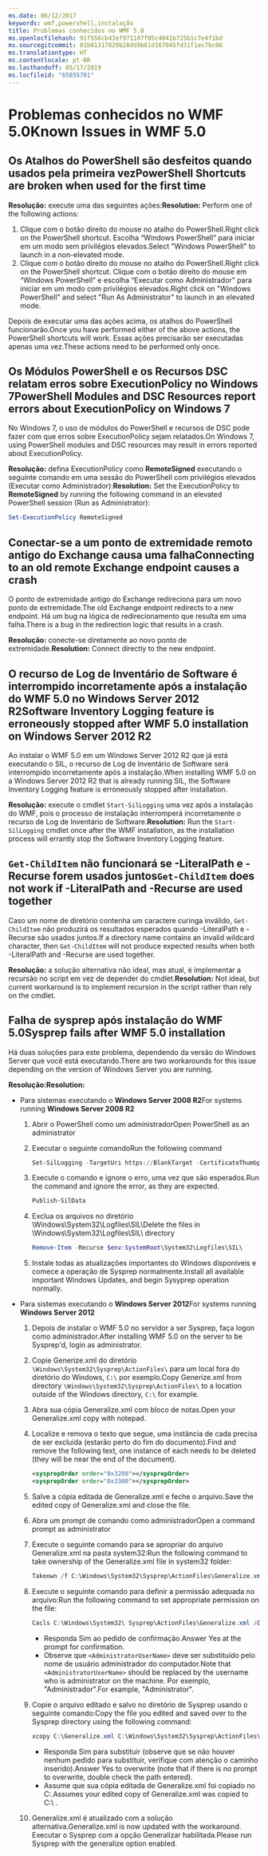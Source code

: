 ```yaml
---
ms.date: 06/12/2017
keywords: wmf,powershell,instalação
title: Problemas conhecidos no WMF 5.0
ms.openlocfilehash: 91f556cb43ef971107f05c4041b725b1c7e4f1bd
ms.sourcegitcommit: 01b81317029b28dd9b61d167045fd31f1ec7bc06
ms.translationtype: HT
ms.contentlocale: pt-BR
ms.lasthandoff: 05/17/2019
ms.locfileid: "65855701"
---
```

# <a name="known-issues-in-wmf-50"></a><span data-ttu-id="a606e-103">Problemas conhecidos no WMF 5.0</span><span class="sxs-lookup"><span data-stu-id="a606e-103">Known Issues in WMF 5.0</span></span>

## <a name="powershell-shortcuts-are-broken-when-used-for-the-first-time"></a><span data-ttu-id="a606e-104">Os Atalhos do PowerShell são desfeitos quando usados pela primeira vez</span><span class="sxs-lookup"><span data-stu-id="a606e-104">PowerShell Shortcuts are broken when used for the first time</span></span>

<span data-ttu-id="a606e-105">**Resolução:** execute uma das seguintes ações:</span><span class="sxs-lookup"><span data-stu-id="a606e-105">**Resolution:** Perform one of the following actions:</span></span>

1. <span data-ttu-id="a606e-106">Clique com o botão direito do mouse no atalho do PowerShell.</span><span class="sxs-lookup"><span data-stu-id="a606e-106">Right click on the PowerShell shortcut.</span></span> <span data-ttu-id="a606e-107">Escolha “Windows PowerShell” para iniciar em um modo sem privilégios elevados.</span><span class="sxs-lookup"><span data-stu-id="a606e-107">Select "Windows PowerShell" to launch in a non-elevated mode.</span></span>
2. <span data-ttu-id="a606e-108">Clique com o botão direito do mouse no atalho do PowerShell.</span><span class="sxs-lookup"><span data-stu-id="a606e-108">Right click on the PowerShell shortcut.</span></span> <span data-ttu-id="a606e-109">Clique com o botão direito do mouse em “Windows PowerShell” e escolha “Executar como Administrador” para iniciar em um modo com privilégios elevados.</span><span class="sxs-lookup"><span data-stu-id="a606e-109">Right click on "Windows PowerShell" and select "Run As Administrator" to launch in an elevated mode.</span></span>

<span data-ttu-id="a606e-110">Depois de executar uma das ações acima, os atalhos do PowerShell funcionarão.</span><span class="sxs-lookup"><span data-stu-id="a606e-110">Once you have performed either of the above actions, the PowerShell shortcuts will work.</span></span> <span data-ttu-id="a606e-111">Essas ações precisarão ser executadas apenas uma vez.</span><span class="sxs-lookup"><span data-stu-id="a606e-111">These actions need to be performed only once.</span></span>

## <a name="powershell-modules-and-dsc-resources-report-errors-about-executionpolicy-on-windows-7"></a><span data-ttu-id="a606e-112">Os Módulos PowerShell e os Recursos DSC relatam erros sobre ExecutionPolicy no Windows 7</span><span class="sxs-lookup"><span data-stu-id="a606e-112">PowerShell Modules and DSC Resources report errors about ExecutionPolicy on Windows 7</span></span>

<span data-ttu-id="a606e-113">No Windows 7, o uso de módulos do PowerShell e recursos de DSC pode fazer com que erros sobre ExecutionPolicy sejam relatados.</span><span class="sxs-lookup"><span data-stu-id="a606e-113">On Windows 7, using PowerShell modules and DSC resources may result in errors reported about ExecutionPolicy.</span></span>

<span data-ttu-id="a606e-114">**Resolução:** defina ExecutionPolicy como **RemoteSigned** executando o seguinte comando em uma sessão do PowerShell com privilégios elevados (Executar como Administrador):</span><span class="sxs-lookup"><span data-stu-id="a606e-114">**Resolution:** Set the ExecutionPolicy to **RemoteSigned** by running the following command in an elevated PowerShell session (Run as Administrator):</span></span>

```powershell
Set-ExecutionPolicy RemoteSigned
```

## <a name="connecting-to-an-old-remote-exchange-endpoint-causes-a-crash"></a><span data-ttu-id="a606e-115">Conectar-se a um ponto de extremidade remoto antigo do Exchange causa uma falha</span><span class="sxs-lookup"><span data-stu-id="a606e-115">Connecting to an old remote Exchange endpoint causes a crash</span></span>

<span data-ttu-id="a606e-116">O ponto de extremidade antigo do Exchange redireciona para um novo ponto de extremidade.</span><span class="sxs-lookup"><span data-stu-id="a606e-116">The old Exchange endpoint redirects to a new endpoint.</span></span> <span data-ttu-id="a606e-117">Há um bug na lógica de redirecionamento que resulta em uma falha.</span><span class="sxs-lookup"><span data-stu-id="a606e-117">There is a bug in the redirection logic that results in a crash.</span></span>

<span data-ttu-id="a606e-118">**Resolução:** conecte-se diretamente ao novo ponto de extremidade.</span><span class="sxs-lookup"><span data-stu-id="a606e-118">**Resolution:** Connect directly to the new endpoint.</span></span>

## <a name="software-inventory-logging-feature-is-erroneously-stopped-after-wmf-50-installation-on-windows-server-2012-r2"></a><span data-ttu-id="a606e-119">O recurso de Log de Inventário de Software é interrompido incorretamente após a instalação do WMF 5.0 no Windows Server 2012 R2</span><span class="sxs-lookup"><span data-stu-id="a606e-119">Software Inventory Logging feature is erroneously stopped after WMF 5.0 installation on Windows Server 2012 R2</span></span>

<span data-ttu-id="a606e-120">Ao instalar o WMF 5.0 em um Windows Server 2012 R2 que já está executando o SIL, o recurso de Log de Inventário de Software será interrompido incorretamente após a instalação.</span><span class="sxs-lookup"><span data-stu-id="a606e-120">When installing WMF 5.0 on a Windows Server 2012 R2 that is already running SIL, the Software Inventory Logging feature is erroneously stopped after installation.</span></span>

<span data-ttu-id="a606e-121">**Resolução:** execute o cmdlet `Start-SilLogging` uma vez após a instalação do WMF, pois o processo de instalação interromperá incorretamente o recurso de Log de Inventário de Software.</span><span class="sxs-lookup"><span data-stu-id="a606e-121">**Resolution:** Run the `Start-SilLogging` cmdlet once after the WMF installation, as the installation process will errantly stop the Software Inventory Logging feature.</span></span>

## <a name="get-childitem-does-not-work-if--literalpath-and--recurse-are-used-together"></a><span data-ttu-id="a606e-122">`Get-ChildItem` não funcionará se -LiteralPath e -Recurse forem usados juntos</span><span class="sxs-lookup"><span data-stu-id="a606e-122">`Get-ChildItem` does not work if -LiteralPath and -Recurse are used together</span></span>

<span data-ttu-id="a606e-123">Caso um nome de diretório contenha um caractere curinga inválido, `Get-ChildItem` não produzirá os resultados esperados quando -LiteralPath e -Recurse são usados juntos.</span><span class="sxs-lookup"><span data-stu-id="a606e-123">If a directory name contains an invalid wildcard character, then `Get-ChildItem` will not produce expected results when both -LiteralPath and -Recurse are used together.</span></span>

<span data-ttu-id="a606e-124">**Resolução:** a solução alternativa não ideal, mas atual, é implementar a recursão no script em vez de depender do cmdlet.</span><span class="sxs-lookup"><span data-stu-id="a606e-124">**Resolution:** Not ideal, but current workaround is to implement recursion in the script rather than rely on the cmdlet.</span></span>

## <a name="sysprep-fails-after-wmf-50-installation"></a><span data-ttu-id="a606e-125">Falha de sysprep após instalação do WMF 5.0</span><span class="sxs-lookup"><span data-stu-id="a606e-125">Sysprep fails after WMF 5.0 installation</span></span>

<span data-ttu-id="a606e-126">Há duas soluções para este problema, dependendo da versão do Windows Server que você está executando.</span><span class="sxs-lookup"><span data-stu-id="a606e-126">There are two workarounds for this issue depending on the version of Windows Server you are running.</span></span>

<span data-ttu-id="a606e-127">**Resolução:**</span><span class="sxs-lookup"><span data-stu-id="a606e-127">**Resolution:**</span></span>

- <span data-ttu-id="a606e-128">Para sistemas executando o **Windows Server 2008 R2**</span><span class="sxs-lookup"><span data-stu-id="a606e-128">For systems running **Windows Server 2008 R2**</span></span>
  1. <span data-ttu-id="a606e-129">Abrir o PowerShell como um administrador</span><span class="sxs-lookup"><span data-stu-id="a606e-129">Open PowerShell as an administrator</span></span>
  2. <span data-ttu-id="a606e-130">Executar o seguinte comando</span><span class="sxs-lookup"><span data-stu-id="a606e-130">Run the following command</span></span>

     ```powershell
     Set-SilLogging -TargetUri https://BlankTarget -CertificateThumbprint 0123456789
     ```

  3. <span data-ttu-id="a606e-131">Execute o comando e ignore o erro, uma vez que são esperados.</span><span class="sxs-lookup"><span data-stu-id="a606e-131">Run the command and ignore the error, as they are expected.</span></span>

     ```powershell
     Publish-SilData
     ```

  4. <span data-ttu-id="a606e-132">Exclua os arquivos no diretório \Windows\System32\Logfiles\SIL\\</span><span class="sxs-lookup"><span data-stu-id="a606e-132">Delete the files in  \Windows\System32\Logfiles\SIL\ directory</span></span>

     ```powershell
     Remove-Item -Recurse $env:SystemRoot\System32\Logfiles\SIL\
     ```

  5. <span data-ttu-id="a606e-133">Instale todas as atualizações importantes do Windows disponíveis e comece a operação de Sysprep normalmente.</span><span class="sxs-lookup"><span data-stu-id="a606e-133">Install all available important Windows Updates, and begin Sysyprep operation normally.</span></span>

- <span data-ttu-id="a606e-134">Para sistemas executando o **Windows Server 2012**</span><span class="sxs-lookup"><span data-stu-id="a606e-134">For systems running **Windows Server 2012**</span></span>
  1. <span data-ttu-id="a606e-135">Depois de instalar o WMF 5.0 no servidor a ser Sysprep, faça logon como administrador.</span><span class="sxs-lookup"><span data-stu-id="a606e-135">After installing WMF 5.0 on the server to be Sysprep'd, login as administrator.</span></span>
  2. <span data-ttu-id="a606e-136">Copie Generize.xml do diretório `\Windows\System32\Sysprep\ActionFiles\` para um local fora do diretório do Windows, `C:\` por exemplo.</span><span class="sxs-lookup"><span data-stu-id="a606e-136">Copy Generize.xml from directory `\Windows\System32\Sysprep\ActionFiles\` to a location outside of the Windows directory, `C:\` for example.</span></span>
  3. <span data-ttu-id="a606e-137">Abra sua cópia Generalize.xml com bloco de notas.</span><span class="sxs-lookup"><span data-stu-id="a606e-137">Open your Generalize.xml copy with notepad.</span></span>
  4. <span data-ttu-id="a606e-138">Localize e remova o texto que segue, uma instância de cada precisa de ser excluída (estarão perto do fim do documento).</span><span class="sxs-lookup"><span data-stu-id="a606e-138">Find and remove the following text, one instance of each needs to be deleted (they will be near the end of the document).</span></span>

     ```xml
     <sysprepOrder order="0x3200"></sysprepOrder>
     <sysprepOrder order="0x3300"></sysprepOrder>
     ```

  5. <span data-ttu-id="a606e-139">Salve a cópia editada de Generalize.xml e feche o arquivo.</span><span class="sxs-lookup"><span data-stu-id="a606e-139">Save the edited copy of Generalize.xml and close the file.</span></span>
  6. <span data-ttu-id="a606e-140">Abra um prompt de comando como administrador</span><span class="sxs-lookup"><span data-stu-id="a606e-140">Open a command prompt as administrator</span></span>
  7. <span data-ttu-id="a606e-141">Execute o seguinte comando para se apropriar do arquivo Generalize.xml na pasta system32:</span><span class="sxs-lookup"><span data-stu-id="a606e-141">Run the following command to take ownership of the Generalize.xml file in system32 folder:</span></span>

     ```powershell
     Takeown /f C:\Windows\System32\Sysprep\ActionFiles\Generalize.xml
     ```

  8. <span data-ttu-id="a606e-142">Execute o seguinte comando para definir a permissão adequada no arquivo:</span><span class="sxs-lookup"><span data-stu-id="a606e-142">Run the following command to set appropriate permission on the file:</span></span>

     ```powershell
     Cacls C:\Windows\System32\ Sysprep\ActionFiles\Generalize.xml /G `<AdministratorUserName>`:F
     ```

     - <span data-ttu-id="a606e-143">Responda Sim ao pedido de confirmação.</span><span class="sxs-lookup"><span data-stu-id="a606e-143">Answer Yes at the prompt for confirmation.</span></span>
     - <span data-ttu-id="a606e-144">Observe que `<AdministratorUserName>` deve ser substituído pelo nome de usuário administrador do computador.</span><span class="sxs-lookup"><span data-stu-id="a606e-144">Note that `<AdministratorUserName>` should be replaced by the username who is administrator on the machine.</span></span> <span data-ttu-id="a606e-145">Por exemplo, "Administrador".</span><span class="sxs-lookup"><span data-stu-id="a606e-145">For example, "Administrator".</span></span>

  9. <span data-ttu-id="a606e-146">Copie o arquivo editado e salvo no diretório de Sysprep usando o seguinte comando:</span><span class="sxs-lookup"><span data-stu-id="a606e-146">Copy the file you edited and saved over to the Sysprep directory using the following command:</span></span>

     ```powershell
     xcopy C:\Generalize.xml C:\Windows\System32\Sysprep\ActionFiles\Generalize.xml
     ```

     - <span data-ttu-id="a606e-147">Responda Sim para substituir (observe que se não houver nenhum pedido para substituir, verifique com atenção o caminho inserido).</span><span class="sxs-lookup"><span data-stu-id="a606e-147">Answer Yes to overwrite (note that if there is no prompt to overwrite, double check the path entered).</span></span>
     - <span data-ttu-id="a606e-148">Assume que sua cópia editada de Generalize.xml foi copiado no C:\.</span><span class="sxs-lookup"><span data-stu-id="a606e-148">Assumes your edited copy of Generalize.xml was copied to C:\ .</span></span>

  10. <span data-ttu-id="a606e-149">Generalize.xml é atualizado com a solução alternativa.</span><span class="sxs-lookup"><span data-stu-id="a606e-149">Generalize.xml is now updated with the workaround.</span></span> <span data-ttu-id="a606e-150">Executar o Sysprep com a opção Generalizar habilitada.</span><span class="sxs-lookup"><span data-stu-id="a606e-150">Please run Sysprep with the generalize option enabled.</span></span>